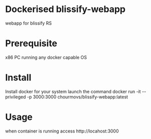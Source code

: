 # Dockerised blissify-webapp
webapp for blissify RS

# Prerequisite
x86 PC running any docker capable OS

# Install
Install docker for your system
launch the command docker run -it --privileged -p 3000:3000 chourmovs/blissify-webapp:latest

# Usage
when container is running access http://locahost:3000

